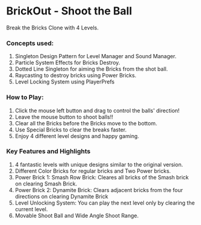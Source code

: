 # BrickOut - Shoot the Ball 
Break the Bricks Clone with 4 Levels. 

### Concepts used:

1. Singleton Design Pattern for Level Manager and Sound Manager.
2. Particle System Effects for Bricks Destroy.
3. Dotted Line Singleton for aiming the Bricks from the shot ball.
4. Raycasting to destroy bricks using Power Bricks.
5. Level Locking System using PlayerPrefs 

### How to Play: 
1. Click the mouse left button and drag to control the balls' direction! <br>
2. Leave the mouse button to shoot balls!! <be>
3. Clear all the Bricks before the Bricks move to the bottom.
4. Use Special Bricks to clear the breaks faster.
5. Enjoy 4 different level designs and happy gaming.

### Key Features and Highlights
1. 4 fantastic levels with unique designs similar to the original version.
2. Different Color Bricks for regular bricks and Two Power bricks.
3. Power Brick 1: Smash Row Brick: Cleares all bricks of the Smash brick on clearing Smash Brick.
4. Power Brick 2: Dynamite Brick: Clears adjacent bricks from the four directions on clearing Dynamite Brick
5. Level Unlocking System: You can play the next level only by clearing the current level.
6. Movable Shoot Ball and Wide Angle Shoot Range. 
<be>


